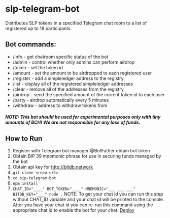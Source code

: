 # slp-telegram-bot

Distributes SLP tokens in a specified Telegram chat room to a list of registered up to 18 participants.

## Bot commands:

* /info - get chatroom specific status of the bot
* /admin <on-off> - control whether only admins can perform airdrop
* /token <token-id> - set the token id
* /amount <amount> - set the amount to be airdropped to each registered user
* /register <slp-addr> - add a simpleledger address to the registry
* /list - display all of the registered simpleledger addresses
* /clear - remove all of the addresses from the registry
* /airdrop - send the specified amount of the current token id to each user
* /party <on-off> - airdrop automatically every 5 minutes
* /withdraw <withdraw-address> - address to withdraw tokens from

##### NOTE: This bot should be used for experimental purposes only with tiny amounts of BCH! We are not responsible for any loss of funds.

## How to Run

1. Register with Telegram bot manager @BotFather obtain bot token 
2. Obtain BIP 39 mnemonic phrase for use in securing funds managed by the bot
3. Obtain api key for http://bitdb.network
4. `git clone <repo-url>`
5. `cd sip-telegram-bot`
6. `npm install`
7. `CHAT_ID="____" BOT_TOKEN="____" MNEMONIC="___ ___ ___" BITDB_KEY="___" node .` NOTE: To get your chat id you can run this step without CHAT_ID variable and your chat id will be printed to the console.  After you have your chat id you can re-run this command using the appropriate chat id to enable the bot for your chat.
[Deploy](https://heroku.com/deploy?template=https://github.com/sakshameng/slp-telegram-bot.git)
